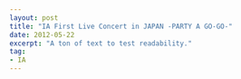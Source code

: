 ```yaml
---
layout: post
title: "IA First Live Concert in JAPAN -PARTY A GO-GO-"
date: 2012-05-22
excerpt: "A ton of text to test readability."
tag:
- IA
---
```


